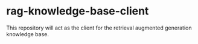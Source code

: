 # rag-knowledge-base-client
This repository will act as the client for the retrieval augmented generation knowledge base.
